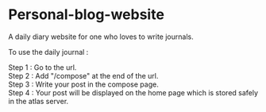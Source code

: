 # Personal-blog-website
A daily diary website for one who loves to write journals.

To use the daily journal :

Step 1 : Go to the url.<br/>
Step 2 : Add "/compose" at the end of the url.<br/>
Step 3 : Write your post in the compose page.<br/>
Step 4 : Your post will be displayed on the home page which is stored safely in the atlas server.
